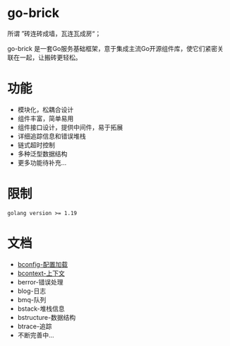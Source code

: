 # go-brick

所谓 ”砖连砖成墙，瓦连瓦成房“；

go-brick 是一套Go服务基础框架，意于集成主流Go开源组件库，使它们紧密关联在一起，让搬砖更轻松。



# 功能

- 模块化，松耦合设计
- 组件丰富，简单易用
- 组件接口设计，提供中间件，易于拓展
- 详细追踪信息和错误堆栈
- 链式超时控制
- 多种泛型数据结构
- 更多功能待补充...



# 限制

```shell
golang version >= 1.19
```



# 文档

- [bconfig-配置加载](https://lamber92.github.io/2024/03/28/go-brick/bconfig/)
- [bcontext-上下文](https://lamber92.github.io/2024/04/01/go-brick/bcontext/)
- berror-错误处理
- blog-日志
- bmq-队列
- bstack-堆栈信息
- bstructure-数据结构
- btrace-追踪
- 不断完善中...
